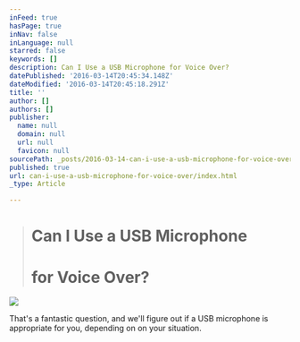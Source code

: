 ```yaml
---
inFeed: true
hasPage: true
inNav: false
inLanguage: null
starred: false
keywords: []
description: Can I Use a USB Microphone for Voice Over?
datePublished: '2016-03-14T20:45:34.148Z'
dateModified: '2016-03-14T20:45:18.291Z'
title: ''
author: []
authors: []
publisher:
  name: null
  domain: null
  url: null
  favicon: null
sourcePath: _posts/2016-03-14-can-i-use-a-usb-microphone-for-voice-over.md
published: true
url: can-i-use-a-usb-microphone-for-voice-over/index.html
_type: Article

---
```

> # Can I Use a USB Microphone
> 
> # for Voice Over?

![](https://s3-us-west-2.amazonaws.com/the-grid-img/p/a54f2ad218135da5d091f61f6c7a0d8ac608c126.jpg)

That's a fantastic question, and we'll figure out if a USB microphone is appropriate for you, depending on on your situation.